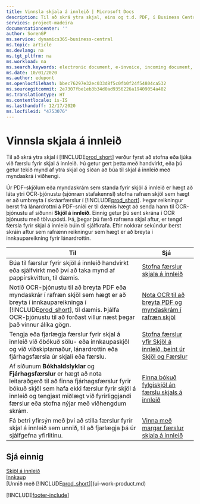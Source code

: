 ```yaml
---
title: Vinnsla skjala á innleið | Microsoft Docs
description: Til að skrá ytra skjal, eins og t.d. PDF, í Business Central, verður fyrst að stofna eða ljúka við færslu skjals á innleið.
services: project-madeira
documentationcenter: ''
author: SorenGP
ms.service: dynamics365-business-central
ms.topic: article
ms.devlang: na
ms.tgt_pltfrm: na
ms.workload: na
ms.search.keywords: electronic document, e-invoice, incoming document, OCR, ecommerce, document exchange, import invoice
ms.date: 10/01/2020
ms.author: edupont
ms.openlocfilehash: bbec76297e32ec033d8f5c0fb0f24f54804ca532
ms.sourcegitcommit: 2e7307fbe1eb3b34d0ad9356226a19409054a402
ms.translationtype: HT
ms.contentlocale: is-IS
ms.lasthandoff: 12/17/2020
ms.locfileid: "4753076"
---
```

# <a name="processing-incoming-documents"></a>Vinnsla skjala á innleið
Til að skrá ytra skjal í [!INCLUDE[prod_short](includes/prod_short.md)] verður fyrst að stofna eða ljúka við færslu fyrir skjal á innleið. Þú getur gert þetta með handvirkt, eða þú getur tekið mynd af ytra skjal og síðan að búa til skjal á innleið með myndaskrá í viðhengi.

Úr PDF-skjölum eða myndaskrám sem standa fyrir skjöl á innleið er hægt að láta ytri OCR-þjónustu (sjónræn stafakennsl) stofna rafræn skjöl sem hægt er að umbreyta í skráarfærslur í [!INCLUDE[prod_short](includes/prod_short.md)]. Þegar reikningur berst frá lánardrottni á PDF-sniði er til dæmis hægt að senda hann til OCR-þjónustu af síðunni **Skjöl á innleið**. Einnig getur þú sent skrána í OCR þjónustu með tölvupósti. Þá, þegar þú færð rafræna skjal aftur, er tengd færsla fyrir skjal á innleið búin til sjálfkrafa. Eftir nokkrar sekúndur berst skráin aftur sem rafrænn reikningur sem hægt er að breyta í innkaupareikning fyrir lánardrottin.

| Til | Sjá |
| --- | --- |
| Búa til færslur fyrir skjöl á innleið handvirkt eða sjálfvirkt með því að taka mynd af pappírskvittun, til dæmis. |[Stofna færslur skjala á innleið](across-how-create-income-document-records.md) |
| Notið OCR-þjónustu til að breyta PDF eða myndaskrár í rafræn skjöl sem hægt er að breyta í innkaupareikninga í [!INCLUDE[prod_short](includes/prod_short.md)], til dæmis. Þjálfa OCR-þjónustu til að forðast villur næst þegar það vinnur álíka gögn. |[Nota OCR til að breyta PDF og myndaskrám í rafræn skjöl](across-how-use-ocr-pdf-images-files.md) |
| Tengja eða fjarlægja færslur fyrir skjal á innleið við óbókuð sölu- eða innkaupaskjöl og við viðskiptamaður, lánardrottin eða fjárhagsfærsla úr skjali eða færslu. |[Stofna færslur yfir Skjöl á innleið, beint úr Skjöl og Færslur](across-how-connect-disconnect-income-document-records.md) |
| Af síðunum **Bókhaldslyklar** og **Fjárhagsfærslur** er hægt að nota leitaraðgerð til að finna fjárhagsfærslur fyrir bókuð skjöl sem hafa ekki færslur fyrir skjöl á innleið og tengjast miðlægt við fyrirliggjandi færslur eða stofna nýjar með viðhengdum skrám. |[Finna bókuð fylgiskjöl án færslu skjals á innleið](across-how-find-posted-documents-without-income-document-records.md) |
| Fá betri yfirsýn með því að stilla færslur fyrir skjal á innleið sem unnið, til að fjarlægja þá úr sjálfgefna yfirlitinu. |[Vinna með margar færslur skjala á innleið](across-how-manage-many-income-document-records.md) |

## <a name="see-also"></a>Sjá einnig
[Skjöl á innleið](across-income-documents.md)  
[Innkaup](purchasing-manage-purchasing.md)  
[Unnið með [!INCLUDE[prod_short](includes/prod_short.md)]](ui-work-product.md)


[!INCLUDE[footer-include](includes/footer-banner.md)]